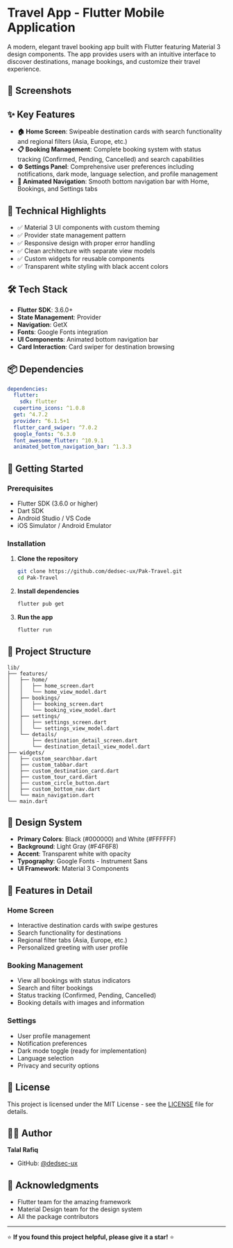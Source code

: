 # Travel App - Flutter Mobile Application

A modern, elegant travel booking app built with Flutter featuring Material 3 design components. The app provides users with an intuitive interface to discover destinations, manage bookings, and customize their travel experience.

## 📱 Screenshots

<!-- Add your app screenshots here -->

## ✨ Key Features

- **🏠 Home Screen**: Swipeable destination cards with search functionality and regional filters (Asia, Europe, etc.)
- **📋 Booking Management**: Complete booking system with status tracking (Confirmed, Pending, Cancelled) and search capabilities
- **⚙️ Settings Panel**: Comprehensive user preferences including notifications, dark mode, language selection, and profile management
- **🧭 Animated Navigation**: Smooth bottom navigation bar with Home, Bookings, and Settings tabs

## 🚀 Technical Highlights

- ✅ Material 3 UI components with custom theming
- ✅ Provider state management pattern
- ✅ Responsive design with proper error handling
- ✅ Clean architecture with separate view models
- ✅ Custom widgets for reusable components
- ✅ Transparent white styling with black accent colors

## 🛠️ Tech Stack

- **Flutter SDK**: 3.6.0+
- **State Management**: Provider
- **Navigation**: GetX
- **Fonts**: Google Fonts integration
- **UI Components**: Animated bottom navigation bar
- **Card Interaction**: Card swiper for destination browsing

## 📦 Dependencies

```yaml
dependencies:
  flutter:
    sdk: flutter
  cupertino_icons: ^1.0.8
  get: ^4.7.2
  provider: ^6.1.5+1
  flutter_card_swiper: ^7.0.2
  google_fonts: ^6.3.0
  font_awesome_flutter: ^10.9.1
  animated_bottom_navigation_bar: ^1.3.3
```

## 🚀 Getting Started

### Prerequisites

- Flutter SDK (3.6.0 or higher)
- Dart SDK
- Android Studio / VS Code
- iOS Simulator / Android Emulator

### Installation

1. **Clone the repository**
   ```bash
   git clone https://github.com/dedsec-ux/Pak-Travel.git
   cd Pak-Travel
   ```

2. **Install dependencies**
   ```bash
   flutter pub get
   ```

3. **Run the app**
   ```bash
   flutter run
   ```

## 📁 Project Structure

```
lib/
├── features/
│   ├── home/
│   │   ├── home_screen.dart
│   │   └── home_view_model.dart
│   ├── bookings/
│   │   ├── booking_screen.dart
│   │   └── booking_view_model.dart
│   ├── settings/
│   │   ├── settings_screen.dart
│   │   └── settings_view_model.dart
│   └── details/
│       ├── destination_detail_screen.dart
│       └── destination_detail_view_model.dart
├── widgets/
│   ├── custom_searchbar.dart
│   ├── custom_tabbar.dart
│   ├── custom_destination_card.dart
│   ├── custom_tour_card.dart
│   ├── custom_circle_button.dart
│   ├── custom_bottom_nav.dart
│   └── main_navigation.dart
└── main.dart
```

## 🎨 Design System

- **Primary Colors**: Black (#000000) and White (#FFFFFF)
- **Background**: Light Gray (#F4F6F8)
- **Accent**: Transparent white with opacity
- **Typography**: Google Fonts - Instrument Sans
- **UI Framework**: Material 3 Components

## 🔧 Features in Detail

### Home Screen
- Interactive destination cards with swipe gestures
- Search functionality for destinations
- Regional filter tabs (Asia, Europe, etc.)
- Personalized greeting with user profile

### Booking Management
- View all bookings with status indicators
- Search and filter bookings
- Status tracking (Confirmed, Pending, Cancelled)
- Booking details with images and information

### Settings
- User profile management
- Notification preferences
- Dark mode toggle (ready for implementation)
- Language selection
- Privacy and security options

## 📄 License

This project is licensed under the MIT License - see the [LICENSE](LICENSE) file for details.

## 👨‍💻 Author

**Talal Rafiq**
- GitHub: [@dedsec-ux](https://github.com/dedsec-ux)

## 🙏 Acknowledgments

- Flutter team for the amazing framework
- Material Design team for the design system
- All the package contributors

---

⭐ **If you found this project helpful, please give it a star!** ⭐
